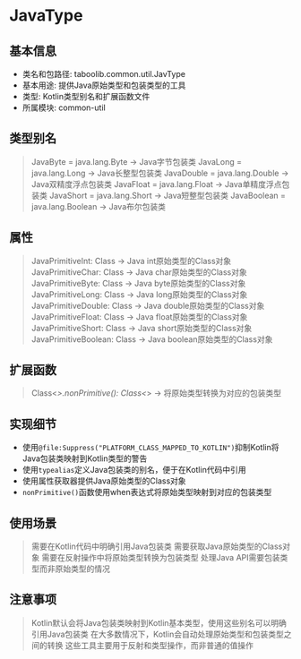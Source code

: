 # JavaType

## 基本信息
- 类名和包路径: taboolib.common.util.JavType
- 基本用途: 提供Java原始类型和包装类型的工具
- 类型: Kotlin类型别名和扩展函数文件
- 所属模块: common-util

## 类型别名
> JavaByte = java.lang.Byte -> Java字节包装类
> JavaLong = java.lang.Long -> Java长整型包装类
> JavaDouble = java.lang.Double -> Java双精度浮点包装类
> JavaFloat = java.lang.Float -> Java单精度浮点包装类
> JavaShort = java.lang.Short -> Java短整型包装类
> JavaBoolean = java.lang.Boolean -> Java布尔包装类

## 属性
> JavaPrimitiveInt: Class<Int> -> Java int原始类型的Class对象
> JavaPrimitiveChar: Class<Char> -> Java char原始类型的Class对象
> JavaPrimitiveByte: Class<Byte> -> Java byte原始类型的Class对象
> JavaPrimitiveLong: Class<Long> -> Java long原始类型的Class对象
> JavaPrimitiveDouble: Class<Double> -> Java double原始类型的Class对象
> JavaPrimitiveFloat: Class<Float> -> Java float原始类型的Class对象
> JavaPrimitiveShort: Class<Short> -> Java short原始类型的Class对象
> JavaPrimitiveBoolean: Class<Boolean> -> Java boolean原始类型的Class对象

## 扩展函数
> Class<*>.nonPrimitive(): Class<*> -> 将原始类型转换为对应的包装类型

## 实现细节
- 使用`@file:Suppress("PLATFORM_CLASS_MAPPED_TO_KOTLIN")`抑制Kotlin将Java包装类映射到Kotlin类型的警告
- 使用`typealias`定义Java包装类的别名，便于在Kotlin代码中引用
- 使用属性获取器提供Java原始类型的Class对象
- `nonPrimitive()`函数使用when表达式将原始类型映射到对应的包装类型

## 使用场景
> 需要在Kotlin代码中明确引用Java包装类
> 需要获取Java原始类型的Class对象
> 需要在反射操作中将原始类型转换为包装类型
> 处理Java API需要包装类型而非原始类型的情况

## 注意事项
> Kotlin默认会将Java包装类映射到Kotlin基本类型，使用这些别名可以明确引用Java包装类
> 在大多数情况下，Kotlin会自动处理原始类型和包装类型之间的转换
> 这些工具主要用于反射和类型操作，而非普通的值操作
